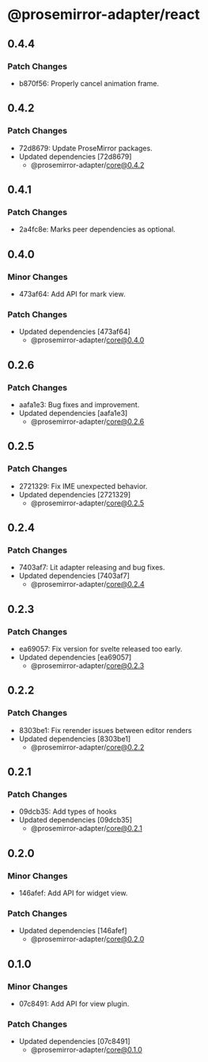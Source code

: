 # @prosemirror-adapter/react

## 0.4.4

### Patch Changes

- b870f56: Properly cancel animation frame.

## 0.4.2

### Patch Changes

- 72d8679: Update ProseMirror packages.
- Updated dependencies [72d8679]
  - @prosemirror-adapter/core@0.4.2

## 0.4.1

### Patch Changes

- 2a4fc8e: Marks peer dependencies as optional.

## 0.4.0

### Minor Changes

- 473af64: Add API for mark view.

### Patch Changes

- Updated dependencies [473af64]
  - @prosemirror-adapter/core@0.4.0

## 0.2.6

### Patch Changes

- aafa1e3: Bug fixes and improvement.
- Updated dependencies [aafa1e3]
  - @prosemirror-adapter/core@0.2.6

## 0.2.5

### Patch Changes

- 2721329: Fix IME unexpected behavior.
- Updated dependencies [2721329]
  - @prosemirror-adapter/core@0.2.5

## 0.2.4

### Patch Changes

- 7403af7: Lit adapter releasing and bug fixes.
- Updated dependencies [7403af7]
  - @prosemirror-adapter/core@0.2.4

## 0.2.3

### Patch Changes

- ea69057: Fix version for svelte released too early.
- Updated dependencies [ea69057]
  - @prosemirror-adapter/core@0.2.3

## 0.2.2

### Patch Changes

- 8303be1: Fix rerender issues between editor renders
- Updated dependencies [8303be1]
  - @prosemirror-adapter/core@0.2.2

## 0.2.1

### Patch Changes

- 09dcb35: Add types of hooks
- Updated dependencies [09dcb35]
  - @prosemirror-adapter/core@0.2.1

## 0.2.0

### Minor Changes

- 146afef: Add API for widget view.

### Patch Changes

- Updated dependencies [146afef]
  - @prosemirror-adapter/core@0.2.0

## 0.1.0

### Minor Changes

- 07c8491: Add API for view plugin.

### Patch Changes

- Updated dependencies [07c8491]
  - @prosemirror-adapter/core@0.1.0
